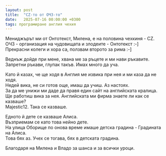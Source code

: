 ```yaml
---
layout: post
title:  "CZ-то от ОЧЗ-то"
date:   2025-07-16 00:00:00 +0300
tags: програмиране англия чехия
---
```

Мениджърът ми от Онтотекст, Милена, е на половина чехкиня - CZ.  
ОЧЗ - организация на чудовищата и злодеите - Онтотекст :-]  
Прекрасни колеги и хора са, ползвам второто за рима :-]

Веднъж дойде при мене, хвана ме за ръцете и ми нави ръкавите.   
Запретни ръкави, глупак такъв. Имах много да уча.  

Като й казах, че ще ходя в Англия ме извика при нея и ми каза да не ходя.   
Недей вика, не си готов още, имаш да учиш. Аз настоях.  
За да ме унижи ми даде да правя един сайт на английската кралица.   
Ще работиш вика за нея. Английската ми фирма знаете ли как се казваше?  
Majestic12. Така се казваше.

Едното й дете се казваше Алиса.    
Възприемам се като това нейно дете.    
На улица Оборище по онова време имаше детска градина - Градината на Алиса.    
Това бях аз. Учех се тогава, бях в детската градина.
 
Благодаря на Милена и Владо за шанса и за всички уроци.